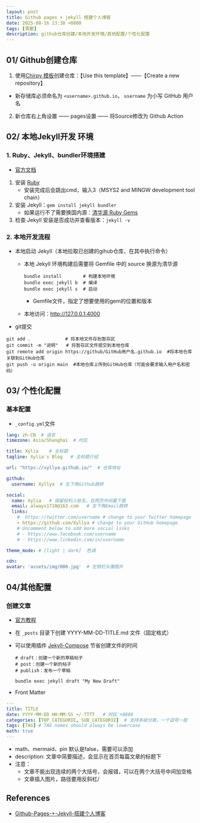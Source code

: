 ```yaml
---
layout: post
title: Github pages + jekyll 搭建个人博客
date: 2025-08-16 23:38 +0800
tags: [零散]
description: github仓库创建/本地开发环境/其他配置/个性化配置
---
```


## 01/ Github创建仓库

1. 使用[Chirpy 模板](https://github.com/cotes2020/chirpy-starter)创建仓库：【Use this template】——【Create a new repository】

  - 新存储库必须命名为 `<username>.github.io`， `username` 为小写 GitHub 用户名

2. 新仓库右上角设置 —— pages设置 —— 将Source修改为 Github Action

## 02/ 本地Jekyll开发 环境

### 1. Ruby、Jekyll、bundler环境搭建

- [官方文档](https://jekyllrb.com/docs/installation/windows/)

1. 安装 [Ruby](https://rubyinstaller.org/downloads/)
	- 安装完成后会跳出cmd，输入3（MSYS2 and MINGW development tool chain）
2. 安装 Jekyll：`gem install jekyll bundler`
	- 如果运行不了需要换国内源：[清华源 Ruby Gems](https://mirrors.tuna.tsinghua.edu.cn/help/rubygems/)
3. 检查 Jekyll 安装是否成功并查看版本：`jekyll -v` 

### 2. 本地开发流程

- 本地启动 Jekyll（本地拉取已创建的gihub仓库，在其中执行命令）
  - 本地 Jekyll 环境构建后需要将 Gemfile 中的 source 换源为清华源
  	
  	```shell
  	bundle install        # 构建本地环境
  	bundle exec jekyll b  # 编译
  	bundle exec jekyll s  # 启动
  	```
  	
  	- Gemfile文件，指定了想要使用的gem的位置和版本
  	
  - 本地访问：http://127.0.0.1:4000 

- git提交
```shell
git add .             # 将本地文件存到暂存区  
git commit -m "说明"   # 将暂存区文件提交到本地仓库  
git remote add origin https://github/GitHub用户名.github.io  #将本地仓库关联到GitHub仓库  
git push -u origin main  #本地仓库上传到GitHub仓库（可能会要求输入用户名和密码）
```

## 03/ 个性化配置


### 基本配置

- `_config.yml`文件

```yml
lang: zh-CN  # 语言
timezone: Asia/Shanghai  # 时区

title: Xylia    # 主标题
tagline: Xylia's Blog   # 主标题介绍

url: "https://xyllya.github.io/"  # 仓库地址

github:
  username: Xyllya  # 左下角Github跳转

social:
  name: Xylia   # 保留权利人姓名，在网页中间最下面
  email: always1710@163.com   # 左下角Email跳转
  links:
    #  https://twitter.com/username # change to your Twitter homepage
    - https://github.com/Xyllya # change to your GitHub homepage
    # Uncomment below to add more social links
    # - https://www.facebook.com/username
    # - https://www.linkedin.com/in/username

theme_mode: # [light | dark]  色调

cdn:
avatar: 'assets/img/000.jpg'  # 左侧栏头像图片
```



## 04/其他配置

### 创建文章

- [官方教程](https://chirpy.cotes.page/posts/write-a-new-post/)

- 在 `_posts` 目录下创建 YYYY-MM-DD-TITLE.md 文件（固定格式）

- 可以使用插件 [Jekyll-Compose](https://github.com/jekyll/jekyll-compose) 节省创建文件的时间

  ```shell
  # draft：创建一个新的草稿帖子
  # post：创建一个新的帖子
  # publish：发布一个草稿
  
  bundle exec jekyll draft "My New Draft"
  ```

- Front Matter

```yaml
--- 
title: TITLE 
date: YYYY-MM-DD HH:MM:SS +/-TTTT   # 时区 +0800
categories: [TOP_CATEGORIE, SUB_CATEGORIE]  # 支持多级分类，一个逗号一层
tags: [TAG] # TAG names should always be lowercase 
math: true
---
```

- math、mermaid、pin 默认是false，需要可以添加
- description: 文章中简要描述，会显示在首页每篇文章的标题下
- 注意：
  - 文章不能出现连续的两个大括号，会报错，可以在两个大括号中间加空格
  - 文章插入图片，路径要用反斜杠/

## References

- [Github-Pages-+-Jekyll-搭建个人博客](https://xyllya.github.io/posts/Github-Pages-+-Jekyll-%E6%90%AD%E5%BB%BA%E4%B8%AA%E4%BA%BA%E5%8D%9A%E5%AE%A2/)
